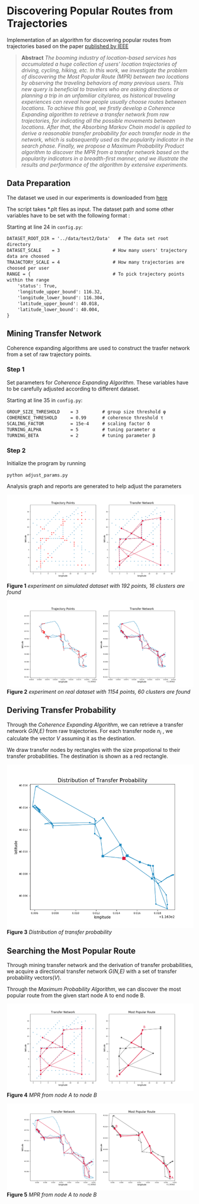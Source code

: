 # Discovering Popular Routes from Trajectories
Implementation of an algorithm for discovering popular routes from trajectories based on the paper [published by IEEE](https://ieeexplore.ieee.org/document/5767890)

> **Abstract**
*The booming industry of location-based services has accumulated a huge collection of users' location trajectories of driving, cycling, hiking, etc. In this work, we investigate the problem of discovering the Most Popular Route (MPR) between two locations by observing the traveling behaviors of many previous users. This new query is beneficial to travelers who are asking directions or planning a trip in an unfamiliar city/area, as historical traveling experiences can reveal how people usually choose routes between locations. To achieve this goal, we firstly develop a Coherence Expanding algorithm to retrieve a transfer network from raw trajectories, for indicating all the possible movements between locations. After that, the Absorbing Markov Chain model is applied to derive a reasonable transfer probability for each transfer node in the network, which is subsequently used as the popularity indicator in the search phase. Finally, we propose a Maximum Probability Product algorithm to discover the MPR from a transfer network based on the popularity indicators in a breadth-first manner, and we illustrate the results and performance of the algorithm by extensive experiments.*

## Data Preparation
The dataset we used in our experiments is downloaded from [here](https://www.microsoft.com/en-us/download/details.aspx?id=52367)

<!-- The dataset path and some other variables have to set in advance -->
The script takes *.plt files as input. The dataset path and some other variables have to be set with the following format :

Starting at line 24 in ```config.py```:

```
DATASET_ROOT_DIR = '../data/test2/Data'   # The data set root directory
DATASET_SCALE    = 3                    # How many users' trajectory data are choosed
TRAJACTORY_SCALE = 4                    # How many trajectories are choosed per user
RANGE = {                               # To pick trajectory points within the range
    'status': True,
    'longitude_upper_bound': 116.32,
    'longitude_lower_bound': 116.304,
    'latitude_upper_bound': 40.018,
    'latitude_lower_bound': 40.004,
}
```

## Mining Transfer Network
Coherence expanding algorithms are used to construct the trasfer network from a set of raw trajectory points.

### Step 1
Set parameters for *Coherence Expanding Algorithm*. These variables have to be carefully adjusted according to different dataset. 

Starting at line 35 in ```config.py```:
```
GROUP_SIZE_THRESHOLD    = 3         # group size threshold φ
COHERENCE_THRESHOLD     = 0.99      # coherence threshold τ
SCALING_FACTOR          = 15e-4     # scaling factor δ
TURNING_ALPHA           = 5         # tuning parameter α
TURNING_BETA            = 2         # tuning parameter β
```

### Step 2
Initialize the program by running

`` python adjust_params.py ``

Analysis graph and reports are generated to help adjust the parameters

![](assets/readme-1.png)
**Figure 1** *experiment on simulated dataset with 192 points, 16 clusters are found*

![](assets/readme-2.png)
**Figure 2** *experiment on real dataset with 1154 points, 60 clusters are found*

## Deriving Transfer Probability
Through the *Coherence Expanding Algorithm*, we can retrieve a transfer network *G(N,E)* from raw trajectories. For each transfer node *n<sub>i</sub>* , we calculate the vector *V* assuming it as the destination. 

We draw transfer nodes by rectangles with the size propotional to their transfer probabilities. The destination is shown as a red rectangle.

![](assets/readme-3.png)
**Figure 3** *Distribution of transfer probability*

## Searching the Most Popular Route
Through mining transfer network and the derivation of transfer probabilities, we acquire a directional transfer network *G(N,E)* with a set of transfer probability vectors(*V*).

Through the *Maximum Probability Algorithm*, we can discover the most popular route from the given start node A to end node B.

![](assets/readme-4.png)
**Figure 4** *MPR from node A to node B*

![](assets/readme-5.png)
**Figure 5** *MPR from node A to node B*